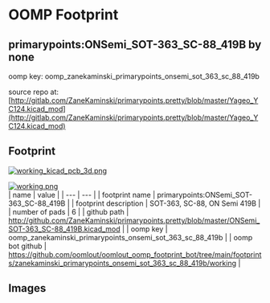 # OOMP Footprint  
## primarypoints:ONSemi_SOT-363_SC-88_419B  by none  
  
oomp key: oomp_zanekaminski_primarypoints_onsemi_sot_363_sc_88_419b  
  
source repo at: [http://gitlab.com/ZaneKaminski/primarypoints.pretty/blob/master/Yageo_YC124.kicad_mod](http://gitlab.com/ZaneKaminski/primarypoints.pretty/blob/master/Yageo_YC124.kicad_mod)  
## Footprint  
  
[![working_kicad_pcb_3d.png](working_kicad_pcb_3d_600.png)](working_kicad_pcb_3d.png)  
  
[![working.png](working_600.png)](working.png)  
| name | value | 
| --- | --- | 
| footprint name | primarypoints:ONSemi_SOT-363_SC-88_419B | 
| footprint description | SOT-363, SC-88, ON Semi 419B | 
| number of pads | 6 | 
| github path | http://github.com/ZaneKaminski/primarypoints.pretty/blob/master/ONSemi_SOT-363_SC-88_419B.kicad_mod | 
| oomp key | oomp_zanekaminski_primarypoints_onsemi_sot_363_sc_88_419b | 
| oomp bot github | https://github.com/oomlout/oomlout_oomp_footprint_bot/tree/main/footprints/zanekaminski_primarypoints_onsemi_sot_363_sc_88_419b/working | 
## Images  
